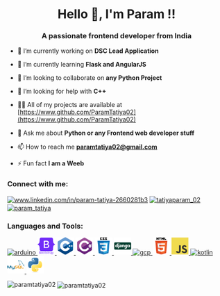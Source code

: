 <h1 align="center">Hello 👋, I'm Param !!</h1>
<h3 align="center">A passionate frontend developer from India</h3>

- 🔭 I’m currently working on **DSC Lead Application**

- 🌱 I’m currently learning **Flask and AngularJS**

- 👯 I’m looking to collaborate on **any Python Project**

- 🤝 I’m looking for help with **C++**

- 👨‍💻 All of my projects are available at [https://www.github.com/ParamTatiya02](https://www.github.com/ParamTatiya02)

- 💬 Ask me about **Python or any Frontend web developer stuff**

- 📫 How to reach me **paramtatiya02@gmail.com**

- ⚡ Fun fact **I am a Weeb**

<h3 align="left">Connect with me:</h3>
<p align="left">
<a href="https://linkedin.com/in/www.linkedin.com/in/param-tatiya-2660281b3" target="blank"><img align="center" src="https://cdn.jsdelivr.net/npm/simple-icons@3.0.1/icons/linkedin.svg" alt="www.linkedin.com/in/param-tatiya-2660281b3" height="30" width="40" /></a>
<a href="https://instagram.com/tatiyaparam_02" target="blank"><img align="center" src="https://cdn.jsdelivr.net/npm/simple-icons@3.0.1/icons/instagram.svg" alt="tatiyaparam_02" height="30" width="40" /></a>
<a href="https://www.hackerrank.com/param_tatiya" target="blank"><img align="center" src="https://cdn.jsdelivr.net/npm/simple-icons@3.0.1/icons/hackerrank.svg" alt="param_tatiya" height="30" width="40" /></a>
</p>

<h3 align="left">Languages and Tools:</h3>
<p align="left"> <a href="https://www.arduino.cc/" target="_blank"> <img src="https://cdn.worldvectorlogo.com/logos/arduino-1.svg" alt="arduino" width="40" height="40"/> </a> <a href="https://getbootstrap.com" target="_blank"> <img src="https://raw.githubusercontent.com/devicons/devicon/master/icons/bootstrap/bootstrap-plain-wordmark.svg" alt="bootstrap" width="40" height="40"/> </a> <a href="https://www.w3schools.com/cpp/" target="_blank"> <img src="https://raw.githubusercontent.com/devicons/devicon/master/icons/cplusplus/cplusplus-original.svg" alt="cplusplus" width="40" height="40"/> </a> <a href="https://www.w3schools.com/cs/" target="_blank"> <img src="https://raw.githubusercontent.com/devicons/devicon/master/icons/csharp/csharp-original.svg" alt="csharp" width="40" height="40"/> </a> <a href="https://www.w3schools.com/css/" target="_blank"> <img src="https://raw.githubusercontent.com/devicons/devicon/master/icons/css3/css3-original-wordmark.svg" alt="css3" width="40" height="40"/> </a> <a href="https://www.djangoproject.com/" target="_blank"> <img src="https://raw.githubusercontent.com/devicons/devicon/master/icons/django/django-original.svg" alt="django" width="40" height="40"/> </a> <a href="https://cloud.google.com" target="_blank"> <img src="https://www.vectorlogo.zone/logos/google_cloud/google_cloud-icon.svg" alt="gcp" width="40" height="40"/> </a> <a href="https://www.w3.org/html/" target="_blank"> <img src="https://raw.githubusercontent.com/devicons/devicon/master/icons/html5/html5-original-wordmark.svg" alt="html5" width="40" height="40"/> </a> <a href="https://developer.mozilla.org/en-US/docs/Web/JavaScript" target="_blank"> <img src="https://raw.githubusercontent.com/devicons/devicon/master/icons/javascript/javascript-original.svg" alt="javascript" width="40" height="40"/> </a> <a href="https://kotlinlang.org" target="_blank"> <img src="https://www.vectorlogo.zone/logos/kotlinlang/kotlinlang-icon.svg" alt="kotlin" width="40" height="40"/> </a> <a href="https://www.mysql.com/" target="_blank"> <img src="https://raw.githubusercontent.com/devicons/devicon/master/icons/mysql/mysql-original-wordmark.svg" alt="mysql" width="40" height="40"/> </a> <a href="https://www.python.org" target="_blank"> <img src="https://raw.githubusercontent.com/devicons/devicon/master/icons/python/python-original.svg" alt="python" width="40" height="40"/> </a> </p>

<p><img align="left" src="https://github-readme-stats.vercel.app/api/top-langs?username=paramtatiya02&show_icons=true&locale=en&layout=compact" alt="paramtatiya02" /></p>

<p>&nbsp;<img align="center" src="https://github-readme-stats.vercel.app/api?username=paramtatiya02&show_icons=true&locale=en" alt="paramtatiya02" /></p>
